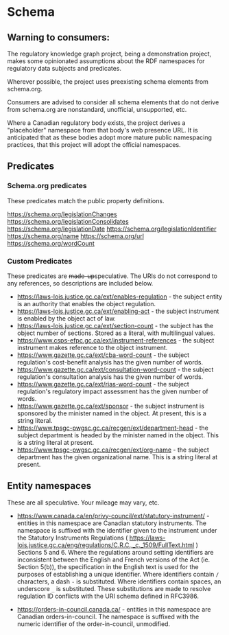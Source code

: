 # Schema

## Warning to consumers:

The regulatory knowledge graph project, being a demonstration project, makes
some opinionated assumptions about the RDF namespaces for regulatory data 
subjects and predicates. 

Wherever possible, the project uses preexisting schema elements from schema.org.

Consumers are advised to consider all schema elements that do not derive from 
schema.org are nonstandard, unofficial, unsupported, etc.

Where a Canadian regulatory body exists, the project derives a "placeholder" 
namespace from that body's web presence URL. It is anticipated that as these 
bodies adopt more mature public namespacing practices, that this project will 
adopt the official namespaces.

## Predicates

### Schema.org predicates
These predicates match the public property definitions.

https://schema.org/legislationChanges
https://schema.org/legislationConsolidates
https://schema.org/legislationDate
https://schema.org/legislationIdentifier
https://schema.org/name
https://schema.org/url
https://schema.org/wordCount

### Custom Predicates
These predicates are ~~made-up~~speculative. The URIs do not correspond to any 
references, so descriptions are included below. 

* https://laws-lois.justice.gc.ca/ext/enables-regulation - the subject entity is an authority that enables the object regulation.
* https://laws-lois.justice.gc.ca/ext/enabling-act - the subject instrument is enabled by the object act of law.
* https://laws-lois.justice.gc.ca/ext/section-count - the subject has the object number of sections. Stored as a literal, with multilingual values.
* https://www.csps-efpc.gc.ca/ext/instrument-references - the subject instrument makes reference to the object instrument.
* https://www.gazette.gc.ca/ext/cba-word-count - the subject regulation's cost-benefit analysis has the given number of words.
* https://www.gazette.gc.ca/ext/consultation-word-count - the subject regulation's consultation analysis has the given number of words.
* https://www.gazette.gc.ca/ext/rias-word-count - the subject regulation's regulatory impact assessment has the given number of words.
* https://www.gazette.gc.ca/ext/sponsor - the subject instrument is sponsored by the minister named in the object. At present, this is a string literal.
* https://www.tpsgc-pwgsc.gc.ca/recgen/ext/department-head - the subject department is headed by the minister named in the object. This is a string literal at present.
* https://www.tpsgc-pwgsc.gc.ca/recgen/ext/org-name - the subject department has the given organizational name. This is a string literal at present.

## Entity namespaces

These are all speculative. Your mileage may vary, etc.

* https://www.canada.ca/en/privy-council/ext/statutory-instrument/ - entities in
this namespace are Canadian statutory instruments. The namespace is suffixed 
with the identifier given to the instrument under the Statutory Instruments 
Regulations ( https://laws-lois.justice.gc.ca/eng/regulations/C.R.C.,_c._1509/FullText.html )
Sections 5 and 6. Where the regulations around setting identifiers are 
inconsistent between the English and French versions of the Act (ie. Section 
5(b)), the specification in the English text is used for the purposes of 
establishing a unique identifier. Where identifiers contain `/` characters, a 
dash `-` is substituted. Where identifiers contain spaces, an underscore `_` is 
substituted. These substitutions are made to resolve regulation ID conflicts 
with the URI schema defined in RFC3986. 

* https://orders-in-council.canada.ca/ - entities in this namespace are 
Canadian orders-in-council. The namespace is suffixed with the numeric 
identifier of the order-in-council, unmodified.